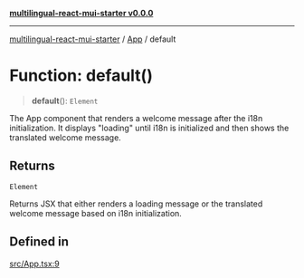 [**multilingual-react-mui-starter v0.0.0**](../../README.md)

***

[multilingual-react-mui-starter](../../modules.md) / [App](../README.md) / default

# Function: default()

> **default**(): `Element`

The App component that renders a welcome message after the i18n initialization.
It displays "loading" until i18n is initialized and then shows the translated welcome message.

## Returns

`Element`

Returns JSX that either renders a loading message or the translated welcome message based on i18n initialization.

## Defined in

[src/App.tsx:9](https://github.com/mjleb/multilingual-react-mui-starter/blob/85df94b77e8ef5d20e4265014a0d038932386f59/src/App.tsx#L9)
